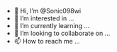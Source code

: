 - 👋 Hi, I’m @Sonic098wi
- 👀 I’m interested in ...
- 🌱 I’m currently learning ...
- 💞️ I’m looking to collaborate on ...
- 📫 How to reach me ...

<!---
Sonic098wi/Sonic098wi is a ✨ special ✨ repository because its `README.md` (this file) appears on your GitHub profile.
You can click the Preview link to take a look at your changes.
--->
